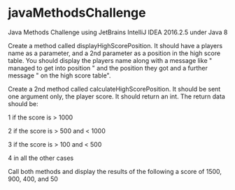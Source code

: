 # javaMethodsChallenge
Java Methods Challenge using JetBrains IntelliJ IDEA 2016.2.5 under Java 8

Create a method called displayHighScorePosition. It should have a players name as a parameter, and a 2nd parameter as a position in the high score table. You should display the players name along with a message like " managed to get into position " and the position they got and a further message " on the high score table".

Create a 2nd method called calculateHighScorePosition. It should be sent one argument only, the player score. It should return an int. The return data should be:

1 if the score is > 1000

2 if the score is > 500 and < 1000

3 if the score is > 100 and < 500

4 in all the other cases

Call both methods and display the results of the following a score of 1500, 900, 400, and 50
